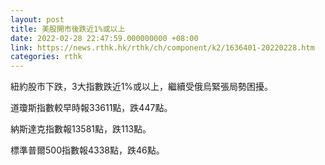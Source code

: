 ```yaml
---
layout: post
title: 美股開市後跌近1%或以上
date: 2022-02-28 22:47:59.000000000 +08:00
link: https://news.rthk.hk/rthk/ch/component/k2/1636401-20220228.htm
categories: rthk
---
```


紐約股市下跌，3大指數跌近1%或以上，繼續受俄烏緊張局勢困擾。

道瓊斯指數較早時報33611點，跌447點。

納斯達克指數報13581點，跌113點。

標準普爾500指數報4338點，跌46點。
